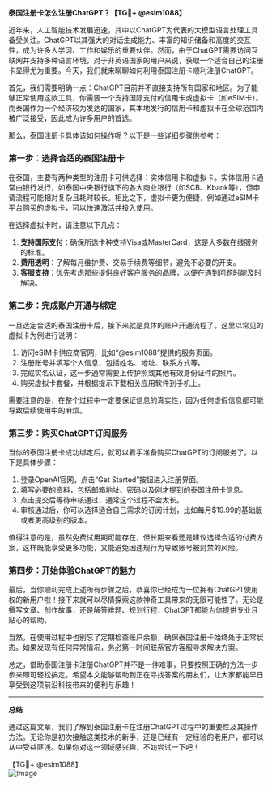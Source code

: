 **泰国注册卡怎么注册ChatGPT？【TG💪+ @esim1088】**

近年来，人工智能技术发展迅速，其中以ChatGPT为代表的大模型语言处理工具备受关注。ChatGPT以其强大的对话生成能力、丰富的知识储备和高度的交互性，成为许多人学习、工作和娱乐的重要伙伴。然而，由于ChatGPT需要访问互联网并支持多种语言环境，对于非英语国家的用户来说，获取一个适合自己的注册卡显得尤为重要。今天，我们就来聊聊如何利用泰国注册卡顺利注册ChatGPT。

首先，我们需要明确一点：ChatGPT目前并不直接支持所有国家和地区。为了能够正常使用这款工具，你需要一个支持国际支付的信用卡或虚拟卡（如eSIM卡）。而泰国作为一个经济较为发达的国家，其本地发行的信用卡和虚拟卡在全球范围内被广泛接受，因此成为许多用户的首选。

那么，泰国注册卡具体该如何操作呢？以下是一些详细步骤供参考：

### 第一步：选择合适的泰国注册卡

在泰国，主要有两种类型的注册卡可供选择：实体信用卡和虚拟卡。实体信用卡通常由银行发行，如泰国中央银行旗下的各大商业银行（如SCB、Kbank等），但申请流程可能相对复杂且耗时较长。相比之下，虚拟卡更为便捷，例如通过eSIM卡平台购买的虚拟卡，可以快速激活并投入使用。

在选择虚拟卡时，请注意以下几点：
1. **支持国际支付**：确保所选卡种支持Visa或MasterCard，这是大多数在线服务的标准。
2. **费用透明**：了解每月维护费、交易手续费等细节，避免不必要的开支。
3. **客服支持**：优先考虑那些提供良好客户服务的品牌，以便在遇到问题时能及时解决。

### 第二步：完成账户开通与绑定

一旦选定合适的泰国注册卡后，接下来就是具体的账户开通流程了。这里以常见的虚拟卡为例进行说明：

1. 访问eSIM卡供应商官网，比如“@esim1088”提供的服务页面。
2. 注册账号并填写个人信息，包括姓名、地址、联系方式等。
3. 完成实名认证，这一步通常需要上传护照或其他有效身份证件的照片。
4. 购买虚拟卡套餐，并根据提示下载相关应用软件到手机上。

需要注意的是，在整个过程中一定要保证信息的真实性，因为任何虚假信息都可能导致后续使用中的麻烦。

### 第三步：购买ChatGPT订阅服务

当你的泰国注册卡成功绑定后，就可以着手准备购买ChatGPT的订阅服务了。以下是具体步骤：

1. 登录OpenAI官网，点击“Get Started”按钮进入注册界面。
2. 填写必要的资料，包括邮箱地址、密码以及刚才提到的泰国注册卡信息。
3. 点击提交后等待审核通过，通常这个过程不会太长。
4. 审核通过后，你可以选择适合自己需求的订阅计划，比如每月$19.99的基础版或者更高级别的版本。

值得注意的是，虽然免费试用期可能存在，但长期来看还是建议选择合适的付费方案，这样既能享受更多功能，又能避免因违规行为导致账号被封禁的风险。

### 第四步：开始体验ChatGPT的魅力

最后，当你顺利完成上述所有步骤之后，恭喜你已经成为一位拥有ChatGPT使用权的新用户啦！接下来就可以尽情探索这款神奇工具带来的无限可能性了。无论是撰写文章、创作故事，还是解答难题、规划行程，ChatGPT都能为你提供专业且贴心的帮助。

当然，在使用过程中也别忘了定期检查账户余额，确保泰国注册卡始终处于正常状态。如果发现有任何异常情况，务必第一时间联系官方客服寻求解决方案。

总之，借助泰国注册卡注册ChatGPT并不是一件难事，只要按照正确的方法一步步来即可轻松搞定。希望本文能够帮助到正在寻找答案的朋友们，让大家都能早日享受到这项前沿科技带来的便利与乐趣！

---

**总结**

通过这篇文章，我们了解到泰国注册卡在注册ChatGPT过程中的重要性及其操作方法。无论你是初次接触这类技术的新手，还是已经有一定经验的老用户，都可以从中受益匪浅。如果你对这一领域感兴趣，不妨尝试一下吧！

【TG💪+ @esim1088】  
![Image](https://i.postimg.cc/4NQfJmqS/Snipaste-2025-05-13-00-14-12.png)